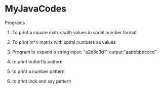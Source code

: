 # MyJavaCodes
Programs
1) To print a square matrix with values in sprial number format
       
2) To print m*n matrix with spiral numbers as values
  
3) Program to expand a string
     input: "a2b5c3d1" 
     output:"aabbbbbcccd"
4) to print butterfly pattern
  
5) to print a number pattern
 
6) to print look and say pattern

